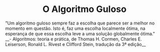 <h1 align="center">O Algoritmo Guloso</h1>
"Um algoritmo guloso sempre faz a escolha que parece ser a melhor no momento em questão. Isto é, faz uma escolha localmente ótima, na esperança de que essa escolha leve a uma solução globalmente ótima." <br>
__- Algoritmos: teoria e prática, de Thomas H. Cormen, Charles E. Leiserson, Ronald L. Rivest e Clifford Stein, tradução da 3ª edição__

